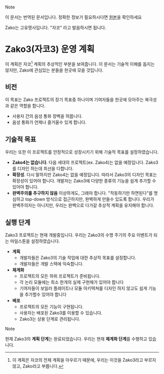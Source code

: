 > [!NOTE]
> 이 문서는 번역된 문서입니다. 정확한 정보가 필요하시다면 [원본](http://github.com/zako-ac/zako3/blob/main/docs/en/project.md)을 확인하세요
>
> Zako는 고유명사입니다. "자코" 라고 발음하시면 됩니다.

# Zako3(자코3) 운영 계획
이 계획은 자코[^1] 계획의 추상적인 부분을 보여줍니다. 이 문서는 기술적 이해를 돕지는 않지만, Zako에 관심있는 분들을 한곳에 모을 것입니다.

## 비전
이 목표는 Zako 프로젝트의 장기 목표중 하나이며 기여자들을 한곳에 모아주는 북극성과 같은 역할을 합니다.
- 사용자 간의 음성 통화 장벽을 허뭅니다.
- 음성 통화가 언제나 즐거울수 있게 합니다.

## 기술적 목표
우리는 또한 이 프로젝트를 안정적으로 성장시키기 위해 기술적 목표를 설정하였습니다.
- **Zako4는 없습니다**. 다음 세대의 프로젝트(ex. Zako4)는 없을 예정입니다. Zako3를 디자인 하는데 최선을 다합니다.
- **확장성**. 다시 말하지만 Zako4는 없을 예정입니다. 따라서 Zako3의 디자인 목표는 확장성이 있어야 합니다. 개발자는 Zako3에 다양한 종류의 기능을 쉽게 추가할 수 있어야 합니다.
- **완벽주의를 추구하지 않음** 이상하게도, 그래야 합니다. "작동하기만 하면된다"를 명심하고 top-down 방식으로 접근하지만, 완벽하게 만들수 있도록 합니다. 우리가 완벽주의자는 아니지만, 우리는 완벽으로 다가갈 추상적 계획을 유지해야 합니다.

## 실행 단계
Zako3 프로젝트는 현재 개발중입니다. 우리는 Zako3의 수명 주기의 주요 이벤트가 되는 마일스톤을 설정하였습니다.
- **계획**
    - 개발자들은 Zako3의 기술 작업에 대한 추상적 목표를 설정합니다.
    - 개발자들은 개발 스택에 익숙합니다.
- **체계화**
    - 프로젝트의 모든 하위 프로젝트가 준비됩니다.
    - 각 논리 모듈에는 최소 한개의 실제 구현체가 있어야 합니다
    - 기여자들이 보일러 플레이트나 모듈 아키텍쳐를 디자인 하지 않고도 쉽게 기능을 추가할수 있어야 합니다
- **배포**
    - 프로젝트의 모든 기능이 구현됩니다.
    - 사용자는 배포된 Zako3를 이용할 수 있습니다.
    - Zako3는 상용 단계로 관리됩니다.

> [!NOTE]
> 현재 Zako3의 **계획 단계**는 완료되었습니다. 우리는 현재 **체계화 단계**를 수행하고 있습니다.


[^1]: 이 계획은 자코의 전체 계획을 아우르기 때문에, 우리는 이것을 Zako3라고 부르지 않고, Zako라고 부릅니다.
